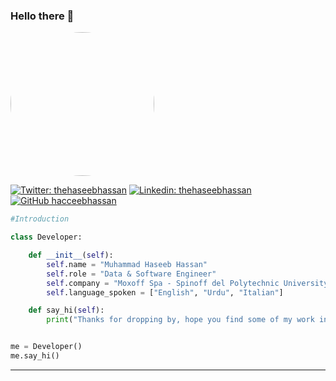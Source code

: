 ### Hello there 👋

<img
  style="border-radius: 50%"
  align="center"
  src="https://media.giphy.com/media/qgQUggAC3Pfv687qPC/giphy.gif"
  width="230"
/>


[![Twitter: thehaseebhassan](https://img.shields.io/twitter/follow/hacceebhassan?style=social)](https://twitter.com/thehaseebhassan)
[![Linkedin: thehaseebhassan](https://img.shields.io/badge/-hacceebhassan-blue?style=flat-square&logo=Linkedin&logoColor=white&link=https://www.linkedin.com/in/thaianebraga/)](https://www.linkedin.com/in/thehaseebhassan/)
[![GitHub hacceebhassan](https://img.shields.io/github/followers/hacceebhassan?label=follow&style=social)](https://github.com/hacceebhassan)


```python
#Introduction

class Developer:

    def __init__(self):
        self.name = "Muhammad Haseeb Hassan"
        self.role = "Data & Software Engineer"
        self.company = "Moxoff Spa - Spinoff del Polytechnic University of Milan"
        self.language_spoken = ["English", "Urdu", "Italian"]

    def say_hi(self):
        print("Thanks for dropping by, hope you find some of my work interesting.")


me = Developer()
me.say_hi()
```

---
